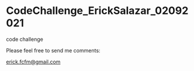 # CodeChallenge_ErickSalazar_02092021
code challenge


Please feel free to send me comments:

erick.fcfm@gmail.com
